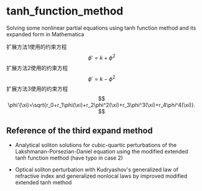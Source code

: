 # tanh_function_method
Solving some nonlinear partial equations using tanh function method and its expanded form in Mathematica

扩展方法1使用的约束方程
$$
\phi' = k+\phi^2
$$
扩展方法2使用的约束方程
$$
\phi' = k-\phi^2
$$
扩展方法3使用的约束方程
$$
\phi'(\xi)=\sqrt{r_0+r_1\phi(\xi)+r_2\phi^2(\xi)+r_3\phi^3(\xi)+r_4\phi^4(\xi)}.
$$

## Reference of the third expand method

- Analytical soliton solutions for cubic-quartic perturbations of the Lakshmanan-Porsezian-Daniel equation using the modified extended tanh function method (have typo in case 2)

- Optical soliton perturbation with Kudryashov's generalized law of refractive index and generalized nonlocal laws by improved modified extended tanh method

